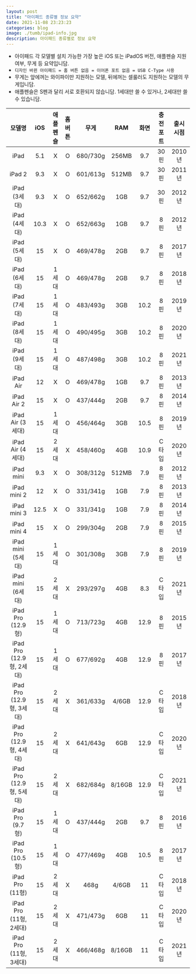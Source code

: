 ```yaml
---
layout: post
title: "아이패드 종류별 정보 요약"
date: 2021-11-08 23:23:23
categories: blog
image: ./tumb/ipad-info.jpg
description: 아이패드 종류별로 정보 요약
---
```


* 아이패드 각 모델별 설치 가능한 가장 높은 iOS 또는 iPadOS 버전, 애플펜슬 지원 여부, 무게 등 요약입니담.
* `디자인 바뀐 아이패드 = 홈 버튼 없음 = 이어폰 포트 없음 = USB C-Type 사용`
* 무게는 앞에꺼는 와이파이만 지원하는 모델, 뒤에꺼는 셀룰러도 지원하는 모델의 무게입니담.
* 애플펜슬은 S펜과 달리 서로 호환되지 않습니담. 1세대만 쓸 수 있거나, 2세대만 쓸 수 있습니담.



|모델명|iOS|애플펜슬|홈 버튼|무게|RAM|화면|충전포트|출시 시점|
|:-:|:-:|:-:|:-:|:-:|:-:|:-:|:-:|:-:|
|iPad|5.1|X|O|680/730g|256MB|9.7|30핀|2010년|
|iPad 2|9.3|X|O|601/613g|512MB|9.7|30핀|2011년|
|iPad (3세대)|9.3|X|O|652/662g|1GB|9.7|30핀|2012년|
|iPad (4세대)|10.3|X|O|652/663g|1GB|9.7|8핀|2012년|
|iPad (5세대)|15|X|O|469/478g|2GB|9.7|8핀|2017년|
|iPad (6세대)|15|1세대|O|469/478g|2GB|9.7|8핀|2018년|
|iPad (7세대)|15|1세대|O|483/493g|3GB|10.2|8핀|2019년|
|iPad (8세대)|15|1세대|O|490/495g|3GB|10.2|8핀|2020년|
|iPad (9세대)|15|1세대|O|487/498g|3GB|10.2|8핀|2021년|
|iPad Air|12|X|O|469/478g|1GB|9.7|8핀|2013년|
|iPad Air 2|15|X|O|437/444g|2GB|9.7|8핀|2014년|
|iPad Air (3세대)|15|1세대|O|456/464g|3GB|10.5|8핀|2019년|
|iPad Air (4세대)|15|2세대|X|458/460g|4GB|10.9|C타입|2020년|
|iPad mini|9.3|X|O|308/312g|512MB|7.9|8핀|2012년|
|iPad mini 2|12|X|O|331/341g|1GB|7.9|8핀|2013년|
|iPad mini 3|12.5|X|O|331/341g|1GB|7.9|8핀|2014년|
|iPad mini 4|15|X|O|299/304g|2GB|7.9|8핀|2015년|
|iPad mini (5세대)|15|1세대|O|301/308g|3GB|7.9|8핀|2019년|
|iPad mini (6세대)|15|2세대|X|293/297g|4GB|8.3|C타입|2021년|
|iPad Pro (12.9형)|15|1세대|O|713/723g|4GB|12.9|8핀|2015년|
|iPad Pro (12.9형, 2세대)|15|1세대|O|677/692g|4GB|12.9|8핀|2017년|
|iPad Pro (12.9형, 3세대)|15|2세대|X|361/633g|4/6GB|12.9|C타입|2018년|
|iPad Pro (12.9형, 4세대)|15|2세대|X|641/643g|6GB|12.9|C타입|2020년|
|iPad Pro (12.9형, 5세대)|15|2세대|X|682/684g|8/16GB|12.9|C타입|2021년|
|iPad Pro (9.7형)|15|1세대|O|437/444g|2GB|9.7|8핀|2016년|
|iPad Pro (10.5형)|15|1세대|O|477/469g|4GB|10.5|8핀|2017년|
|iPad Pro (11형)|15|2세대|X|468g|4/6GB|11|C타입|2018년|
|iPad Pro (11형, 2세대)|15|2세대|X|471/473g|6GB|11|C타입|2020년|
|iPad Pro (11형, 3세대)|15|2세대|X|466/468g|8/16GB|11|C타입|2021년|
